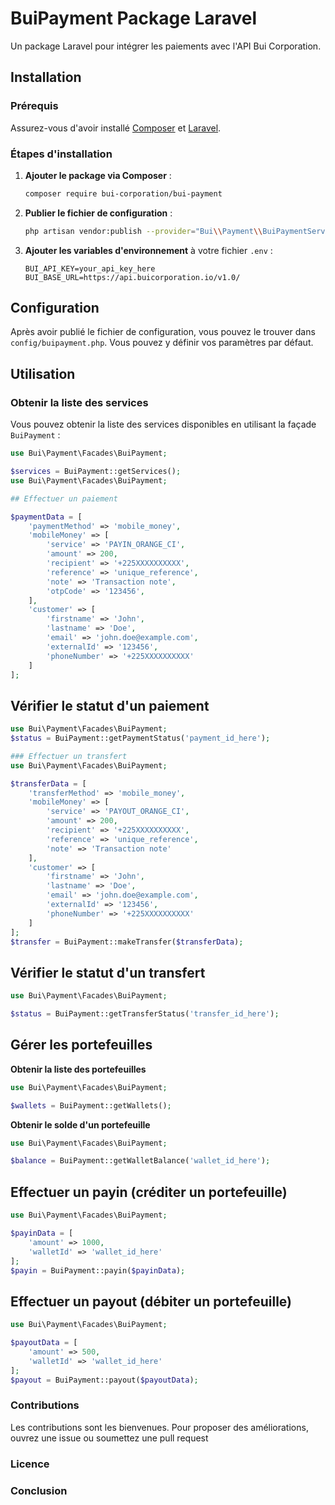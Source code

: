 # BuiPayment Package Laravel

Un package Laravel pour intégrer les paiements avec l'API Bui Corporation.

## Installation

### Prérequis

Assurez-vous d'avoir installé [Composer](https://getcomposer.org/) et [Laravel](https://laravel.com/).

### Étapes d'installation

1. **Ajouter le package via Composer** :

    ```bash
    composer require bui-corporation/bui-payment
    ```

2. **Publier le fichier de configuration** :

    ```bash
    php artisan vendor:publish --provider="Bui\\Payment\\BuiPaymentServiceProvider"
    ```

3. **Ajouter les variables d'environnement** à votre fichier `.env` :

    ```dotenv
    BUI_API_KEY=your_api_key_here
    BUI_BASE_URL=https://api.buicorporation.io/v1.0/
    ```

## Configuration

Après avoir publié le fichier de configuration, vous pouvez le trouver dans `config/buipayment.php`. Vous pouvez y définir vos paramètres par défaut.

## Utilisation

### Obtenir la liste des services

Vous pouvez obtenir la liste des services disponibles en utilisant la façade `BuiPayment` :

```php
use Bui\Payment\Facades\BuiPayment;

$services = BuiPayment::getServices();
use Bui\Payment\Facades\BuiPayment;

## Effectuer un paiement

$paymentData = [
    'paymentMethod' => 'mobile_money',
    'mobileMoney' => [
        'service' => 'PAYIN_ORANGE_CI',
        'amount' => 200,
        'recipient' => '+225XXXXXXXXXX',
        'reference' => 'unique_reference',
        'note' => 'Transaction note',
        'otpCode' => '123456',
    ],
    'customer' => [
        'firstname' => 'John',
        'lastname' => 'Doe',
        'email' => 'john.doe@example.com',
        'externalId' => '123456',
        'phoneNumber' => '+225XXXXXXXXXX'
    ]
];
```

## Vérifier le statut d'un paiement
```php
use Bui\Payment\Facades\BuiPayment;
$status = BuiPayment::getPaymentStatus('payment_id_here');
```
```php
### Effectuer un transfert
use Bui\Payment\Facades\BuiPayment;

$transferData = [
    'transferMethod' => 'mobile_money',
    'mobileMoney' => [
        'service' => 'PAYOUT_ORANGE_CI',
        'amount' => 200,
        'recipient' => '+225XXXXXXXXXX',
        'reference' => 'unique_reference',
        'note' => 'Transaction note'
    ],
    'customer' => [
        'firstname' => 'John',
        'lastname' => 'Doe',
        'email' => 'john.doe@example.com',
        'externalId' => '123456',
        'phoneNumber' => '+225XXXXXXXXXX'
    ]
];
$transfer = BuiPayment::makeTransfer($transferData);
```
## Vérifier le statut d'un transfert
```php
use Bui\Payment\Facades\BuiPayment;

$status = BuiPayment::getTransferStatus('transfer_id_here');
```
## Gérer les portefeuilles

**Obtenir la liste des portefeuilles**
```php
use Bui\Payment\Facades\BuiPayment;

$wallets = BuiPayment::getWallets();
```
**Obtenir le solde d'un portefeuille**
```php
use Bui\Payment\Facades\BuiPayment;

$balance = BuiPayment::getWalletBalance('wallet_id_here');
```
## Effectuer un payin (créditer un portefeuille)
```php
use Bui\Payment\Facades\BuiPayment;

$payinData = [
    'amount' => 1000,
    'walletId' => 'wallet_id_here'
];
$payin = BuiPayment::payin($payinData);
```
## Effectuer un payout (débiter un portefeuille)
```php
use Bui\Payment\Facades\BuiPayment;

$payoutData = [
    'amount' => 500,
    'walletId' => 'wallet_id_here'
];
$payout = BuiPayment::payout($payoutData);
```
### Contributions
Les contributions sont les bienvenues. Pour proposer des améliorations, ouvrez une issue ou soumettez une pull request

### Licence

### Conclusion





